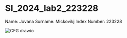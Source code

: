 # SI_2024_lab2_223228

Name: Jovana
Surname: Mickovikj
Index Number: 223228




![CFG drawio](https://github.com/jovanamickovikj/SI_2024_lab2_223228/assets/166257130/62c7e8ce-0e29-4345-9635-cab46a369a86)
